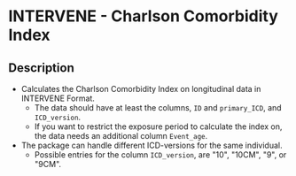 # INTERVENE - Charlson Comorbidity Index
## Description
- Calculates the Charlson Comorbidity Index on longitudinal data in INTERVENE Format. 
  - The data should have at least the columns, `ID` and `primary_ICD`, and `ICD_version`. 
  - If you want to restrict the exposure period to calculate the index on, the data needs an additional column `Event_age`. 
- The package can handle different ICD-versions for the same individual. 
  - Possible entries for the column `ICD_version`, are "10", "10CM", "9", or "9CM". 
